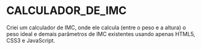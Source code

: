 # CALCULADOR_DE_IMC
Criei um calculador de IMC, onde ele calcula (entre o peso e a altura) o peso ideal e demais parâmetros de IMC existentes usando apenas HTML5, CSS3 e JavaScript.
